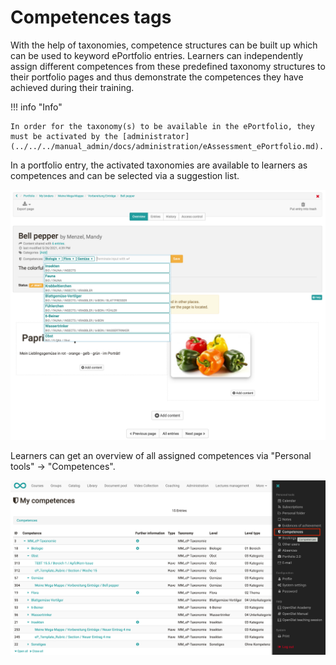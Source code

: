 # Competences tags

With the help of taxonomies, competence structures can be built up which can be used to keyword ePortfolio entries. Learners can independently assign different competences from these predefined taxonomy structures to their portfolio pages and thus demonstrate the competences they have achieved during their training.

!!! info "Info"

    In order for the taxonomy(s) to be available in the ePortfolio, they must be activated by the [administrator](../../../manual_admin/docs/administration/eAssessment_ePortfolio.md).
 

In a portfolio entry, the activated taxonomies are available to learners as competences and can be selected via a suggestion list.

![kompetences.png](assets/eP%20Kompetenz%20EN.png)



Learners can get an overview of all assigned competences via "Personal tools" → "Competences".

![competences_overview.png](assets/Kompetenz_uebersicht_en.png)

  

  

  

